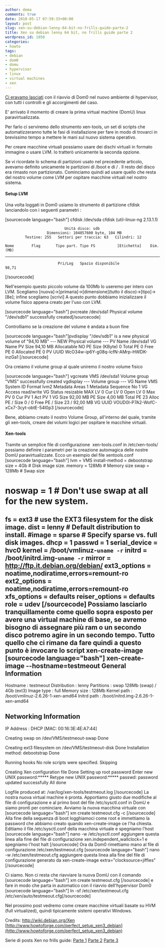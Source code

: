 ```yaml
---
author: dema
comments: true
date: 2010-05-17 07:59:33+00:00
layout: post
slug: xen-su-debian-lenny-64-bit-no-frills-guide-parte-2
title: Xen su debian lenny 64 bit, no frills guide parte 2
wordpress_id: 1050
categories:
- howto
tags:
- debian
- dom0
- domu
- hypervisor
- linux
- virtual machines
- xen
---
```


[Ci eravamo lasciati](http://dema.tv/2010/04/28/xen-su-debian-lenny-64-bit-no-frills-guide-parte-1/) con il riavvio di Dom0 nel nuovo ambiente di hypervisor, con tutti i controlli e gli accorgimenti del caso.

E' arrivato il momento di creare la prima virtual machine (DomU) linux paravirtualizzata.

<!-- more -->Per farlo ci serviremo dello strumento xen-tools, un set di scripts che automatizzeranno tutte le fasi di installazione per fare in modo di trovarci in brevissimo tempo a mettere le mani sul nuovo sistema operativo.

Per creare macchine virtuali possiamo usare dei dischi virtuali in formato immagine o usare LVM. Io tratterò unicamente la seconda opzione.

Se vi ricordate lo schema di partizioni usato nel precedente articolo, avevamo definito unicamente le partizioni di /boot e di / . Il resto del disco era rimasto non partizionato. Cominciamo quindi ad usare quello che resta del nostro volume come LVM per ospitare macchine virtuali nel nostro sistema.


#### Setup LVM


Una volta loggati in Dom0 usiamo lo strumento di partizione cfdisk lanciandolo con i seguenti parametri :

[sourcecode language="bash"]
cfdisk /dev/sda
 cfdisk (util-linux-ng 2.13.1.1)

                               Unità disco: sdb
                       Dimensioni: 104857600 byte, 104 MB
             Testine: 255   Settori per traccia: 63   Cilindri: 12

    Nome        Flag       Tipo part. Tipo FS          [Etichetta]    Dim. (MB)
 ------------------------------------------------------------------------------
                            Pri/Log   Spazio disponibile                  98,71

[/sourcecode]

Nell'esempio questo piccolo volume da 100Mb lo useremo per intero con LVM. Scegliamo [nuova]->[primaria]->[dimensione](tutto il disco)->[tipo]->[8e]; infine scegliamo [scrivi]
A questo punto dobbiamo inizializzare il volume fisico appena creato per l'uso con LVM.

[sourcecode language="bash"]
pvcreate /dev/sda1
Physical volume "/dev/sdb1" successfully created[/sourcecode]


Controlliamo se la creazione del volume è andata a buon fine

[sourcecode language="bash"]pvdisplay
  "/dev/sdb1" is a new physical volume of "94,10 MB"
  --- NEW Physical volume ---
  PV Name               /dev/sda1
  VG Name
  PV Size               94,10 MB
  Allocatable           NO
  PE Size (KByte)       0
  Total PE              0
  Free PE               0
  Allocated PE          0
  PV UUID               WcO34w-ip6Y-g08q-lcfN-AMrp-HWDK-inzGa1
[/sourcecode]


Ora creiamo il volume group al quale uniremo il nostro volume fisico

[sourcecode language="bash"]
vgcreate VMS /dev/sda1
Volume group "VMS" successfully created
vgdisplay
--- Volume group ---
  VG Name               VMS
  System ID
  Format                lvm2
  Metadata Areas        1
  Metadata Sequence No  1
  VG Access             read/write
  VG Status             resizable
  MAX LV                0
  Cur LV                0
  Open LV               0
  Max PV                0
  Cur PV                1
  Act PV                1
  VG Size               92,00 MB
  PE Size               4,00 MB
  Total PE              23
  Alloc PE / Size       0 / 0
  Free  PE / Size       23 / 92,00 MB
  VG UUID               VOUD0l-P7A2-WofC-xCx7-3cyt-obtE-54l0p3
[/sourcecode]


Bene, abbiamo creato il nostro Volume Group, all'interno del quale, tramite gli xen-tools, creare dei volumi logici per ospitare le macchine virtuali.


#### Xen-tools


Tramite un semplice file di configurazione﻿﻿﻿ ﻿ xen-tools.conf in /etc/xen-tools/ possiamo definire i parametri per la creazione automagica delle nostre DomU paravirtualizzate. 
Ecco un esempio del file xentools.conf
[sourcecode language="bash"]
lvm = VMS
install-method = debootstrap
size   = 4Gb      # Disk image size.
memory = 128Mb    # Memory size
swap   = 128Mb    # Swap size
# noswap = 1      # Don't use swap at all for the new system.
fs     = ext3     # use the EXT3 filesystem for the disk image.
dist   = lenny     # Default distribution to install.
#image  = sparse   # Specify sparse vs. full disk images.
dhcp = 1
passwd = 1
serial_device = hvc0
kernel      = /boot/vmlinuz-`uname -r`
initrd      = /boot/initrd.img-`uname -r`
mirror = http://ftp.it.debian.org/debian/
ext3_options   = noatime,nodiratime,errors=remount-ro
ext2_options   = noatime,nodiratime,errors=remount-ro
xfs_options    = defaults
reiser_options = defaults
role = udev
[/sourcecode]
Possiamo lasciarlo tranquillamente come quello sopra esposto per avere una virtual machine di base, se avremo bisogno di assegnare più ram o un secondo disco potremo agire in un secondo tempo. 
Tutto quello che ci rimane da fare quindi a questo punto è invocare lo script xen-create-image
[sourcecode language="bash"]
xen-create-image --hostname=testmeout
General Information
--------------------
Hostname       :  testmeout
Distribution   :  lenny
Partitions     :  swap            128Mb (swap)
                  /               4Gb   (ext3)
Image type     :  full
Memory size    :  128Mb
Kernel path    :  /boot/vmlinuz-2.6.26-1-xen-amd64
Initrd path    :  /boot/initrd.img-2.6.26-1-xen-amd64

Networking Information
----------------------
IP Address     : DHCP [MAC: 00:16:3E:4E:A7:44]


Creating swap on /dev/VMS/testmeout-swap
Done

Creating ext3 filesystem on /dev/VMS/testmeout-disk
Done
Installation method: debootstrap
Done

Running hooks
No role scripts were specified.  Skipping

Creating Xen configuration file
Done
Setting up root password
Enter new UNIX password:*****
Retype new UNIX password:***** 
passwd: password updated successfully
All done


Logfile produced at:
	 /var/log/xen-tools/testmeout.log
[/sourcecode]
La nostra nuova virtual machine è pronta. Apportiamo giusto due modifiche al file di configurazione e al primo boot del file /etc/sysctl.conf in DomU e siamo pronti per cominciare.
Avviamo la nuova macchina virtuale con  
[sourcecode language="bash"]
xm create testmeout.cfg -c 
[/sourcecode]
Alla fine della sequenza di boot logghiamoci come root e immettiamo la password che abbiamo creato quando xen-create-image ce l'ha chiesta.
Editiamo il file /etc/sysctl.conf della macchina virtuale e spegniamo l'host
[sourcecode language="bash"]
nano -w /etc/sysctl.conf
aggiungere questa linea alla fine del file di configurazione
xen.independent_wallclock=1
e spegniamo l'host 
halt
[/sourcecode]
Ora da Dom0 rimettiamo mano al file di configurazione /etc/xen/testmeout.cfg 
[sourcecode language="bash"]
nano -w /etc/xen/testmeout.cfg
aggiungere questa linea alla fine del file di configurazione generato da xen-create-image
extra="clocksource=jiffies"
[/sourcecode]

Ci siamo. Non ci resta che riavviare la nuova DomU con il comando 
[sourcecode language="bash"] xm create testmeout.cfg [/sourcecode] e fare in modo che parta in automatico con il riavvio dell'hypervisor Dom0
[sourcecode language="bash"]
ln -sf /etc/xen/testmeout.cfg /etc/xen/auto/testmeout.cfg[/sourcecode]

Nel prossimo post vedremo come creare macchine virtuali basate su HVM (full virtualized), quindi tipicamente sistemi operativi Windows. 

Credits:
[http://wiki.debian.org/Xen
](http://wiki.debian.org/Xen)[http://www.howtoforge.com/perfect_setup_xen3_debian](http://www.howtoforge.com/perfect_setup_xen3_debian)

Serie di posts Xen no frills guide:
[ Parte 1](http://wp.me/p2A8m-gj)
[ Parte 2](http://wp.me/p2A8m-gW)
[ Parte 3](http://wp.me/p2A8m-hW)

